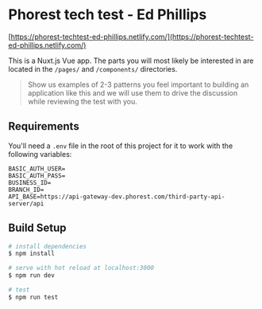 # Phorest tech test - Ed Phillips

[https://phorest-techtest-ed-phillips.netlify.com/](https://phorest-techtest-ed-phillips.netlify.com/)

This is a Nuxt.js Vue app. The parts you will most likely be interested in are located in the `/pages/` and `/components/` directories.

> Show us examples of 2-3 patterns you feel important to building an application like this and we will use them to drive the discussion while reviewing the test with you.

## Requirements

You'll need a `.env` file in the root of this project for it to work with the following variables:

``` text
BASIC_AUTH_USER=
BASIC_AUTH_PASS=
BUSINESS_ID=
BRANCH_ID=
API_BASE=https://api-gateway-dev.phorest.com/third-party-api-server/api
```

## Build Setup

``` bash
# install dependencies
$ npm install

# serve with hot reload at localhost:3000
$ npm run dev

# test
$ npm run test
```
